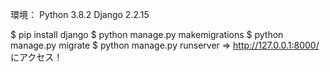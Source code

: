 環境：
  Python 3.8.2
  Django 2.2.15


$ pip install django
$ python manage.py makemigrations
$ python manage.py migrate
$ python manage.py runserver
=> http://127.0.0.1:8000/ にアクセス！
